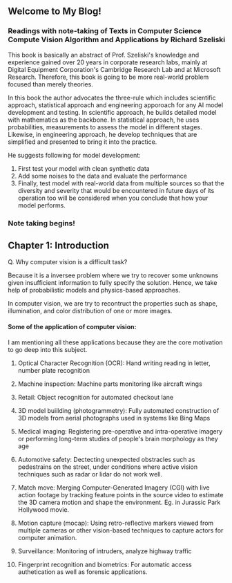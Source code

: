 ## Welcome to My Blog!

### Readings with note-taking of Texts in Computer Science Compute Vision Algorithm and Applications by Richard Szeliski

This book is basically an abstract of Prof. Szeliski's knowledge and experience gained over 20 years in corporate research labs, mainly at Digital Equipment Corporation's Cambridge Research Lab and at Microsoft Research. Therefore, this book is going to be more real-world problem focused than merely theories.

In this book the author advocates the three-rule which includes scientific approach, statistical approach and engineering apporoach for any AI model development and testing. In scientific approach, he builds detailed model with mathematics as the backbone. In statistical approach, he uses probabilities, measurements to assess the model in different stages. Likewise, in engineering approach, he develop techniques that are simplified and presented to bring it into the practice. 


He suggests following for model development:

1. First test your model with clean synthetic data
2. Add some noises to the data and evaluate the performance
3. Finally, test model with real-world data from multiple sources so that the diversity and severity that would be encountered in future days of its operation too will be considered when you conclude that how your model performs.


### Note taking begins!

## Chapter 1: Introduction

Q. Why computer vision is a difficult task?

Because it is a inversee problem where we try to recover some unknowns given insufficient information to fully specify the solution. Hence, we take help of probabilistic models and physics-based approaches. 

In computer vision, we are try to recontruct the properties such as shape, illumination, and color distribution of one or more images. 

#### Some of the application of computer vision:

I am mentioning all these applications because they are the core motivation to go deep into this subject.

1. Optical Character Recognition (OCR): 
Hand writing reading in letter, number plate recognition

2. Machine inspection:
Machine parts monitoring like aircraft wings

3. Retail:
Object recognition for automated checkout lane

4. 3D model buiilding (photogrammetry): 
Fully automated construction of 3D models from aerial photographs used in systems like Bing Maps

5. Medical imaging: 
Registering pre-operative and intra-operative imagery or performing long-term studies of people's brain morphology as they age

6. Automotive safety: 
Dectecting unexpected obstracles such as pedestrains on the street, under conditions where active vision techniques such as radar or lidar do not work well.

7. Match move: 
Merging Computer-Generated Imagery (CGI) with live action footage by tracking feature points in the source video to estimate the 3D camera motion and shape the environment. Eg. in Jurassic Park Hollywood movie.

8. Motion capture (mocap):
Using retro-reflective markers viewed from multiple cameras or other vision-based techniques to capture actors for computer animation.

9. Surveillance:
Monitoring of intruders, analyze highway traffic

10. Fingerprint recognition and biometrics: 
For automatic access authetication as well as forensic applications. 

